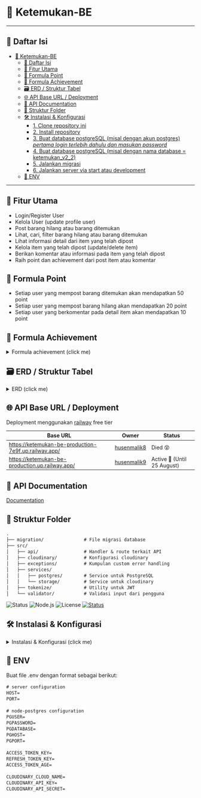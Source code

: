 # 🔎 Ketemukan-BE

---

## 📑 Daftar Isi

- [🔎 Ketemukan-BE](#-ketemukan-be)
  - [📑 Daftar Isi](#-daftar-isi)
  - [🚀 Fitur Utama](#-fitur-utama)
  - [🧮 Formula Point](#-formula-point)
  - [🧮 Formula Achievement](#-formula-achievement)
  - [🗃️ ERD / Struktur Tabel](#️-erd--struktur-tabel)
  - [🌐 API Base URL / Deployment](#-api-base-url--deployment)
  - [📖 API Documentation](#-api-documentation)
  - [📁 Struktur Folder](#-struktur-folder)
  - [🛠️ Instalasi \& Konfigurasi](#️-instalasi--konfigurasi)
    - [1. Clone repository ini](#1-clone-repository-ini)
    - [2. Install repository](#2-install-repository)
    - [3. Buat database postgreSQL (misal dengan akun postgres) _pertama login terlebih dahulu dan masukan password_](#3-buat-database-postgresql-misal-dengan-akun-postgres-pertama-login-terlebih-dahulu-dan-masukan-password)
    - [4. Buat database postgreSQL (misal dengan nama database = ketemukan\_v2\_2)](#4-buat-database-postgresql-misal-dengan-nama-database--ketemukan_v2_2)
    - [5. Jalankan migrasi](#5-jalankan-migrasi)
    - [6. Jalankan server via start atau development](#6-jalankan-server-via-start-atau-development)
  - [🔐 ENV](#-env)

---

## 🚀 Fitur Utama

- Login/Register User
- Kelola User (update profile user)
- Post barang hilang atau barang ditemukan
- Lihat, cari, filter barang hilang atau barang ditemukan
- Lihat informasi detail dari item yang telah dipost
- Kelola item yang telah dipost (update/delete item)
- Berikan komentar atau informasi pada item yang telah dipost
- Raih point dan achievement dari post item atau komentar

## 🧮 Formula Point

- Setiap user yang mempost barang ditemukan akan mendapatkan 50 point
- Setiap user yang mempost barang hilang akan mendapatkan 20 point
- Setiap user yang berkomentar pada detail item akan mendapatkan 10 point

## 🧮 Formula Achievement

<details>
<summary>Formula achievement (click me)</summary>

| No  | Name                | Description                                                             | Condition Type | Condition Value |
| --- | ------------------- | ----------------------------------------------------------------------- | -------------- | --------------- |
| 1   | Bounty Hunter       | Kamu sudah berhasil menemukan 10 barang — pencarianmu dimulai!          | found_items    | 10              |
| 2   | Sharp Eye           | Matamu tajam! Kamu berhasil menemukan 20 barang.                        | found_items    | 20              |
| 3   | Tracking Master     | Kamu adalah ahli dalam menemukan barang — 50 pencapaian hebat!          | found_items    | 50              |
| 4   | Legend of the Found | Kamu adalah legenda di dunia barang hilang. Tak tertandingi.            | found_items    | 100             |
| 5   | Where Is It?        | "Loh, ilang lagi?" — kayaknya kamu kurang update sama barang sendiri 😅 | lost_items     | 5               |
| 6   | The Forgetful       | Kamu dan barangmu tampaknya sering beda jalan. Hati-hati, ya!           | lost_items     | 10              |
| 7   | Lost Master         | Saat orang lain kehilangan kunci, kamu kehilangan satu kota.            | lost_items     | 20              |
| 8   | Help me!            | Kamu perlu GPS buat hidupmu sendiri. 100 kali kehilangan, serius? 😭    | lost_items     | 100             |
| 9   | Helpful Citizen     | Baru 5 komentar, tapi udah mulai peduli. Warga yang layak dicontoh 👍   | comments       | 5               |
| 10  | Quick Responder     | Gak perlu disuruh, langsung bantu jawab. Mantap!                        | comments       | 10              |
| 11  | Lost & Found Friend | Kamu selalu hadir waktu orang lain kehilangan. Baik banget sih 😢       | comments       | 20              |
| 12  | Comment Champion    | Kamu udah kayak admin, tapi tanpa gaji. Tetap setia bantuin! 🫡          | comments       | 50              |
| 13  | Keyboard Hero       | Menolong tanpa jubah, cuma modal keyboard dan niat baik 💻              | comments       | 75              |
| 14  | Golden Citizen      | Kamu layak dikasih penghargaan RT. Seratus komentar penuh empati 🥇     | comments       | 100             |

</details>

## 🗃️ ERD / Struktur Tabel

<details>
<summary>ERD (click me)</summary>

![Tampilan Awal](./ERD.png)

</details>

## 🌐 API Base URL / Deployment

Deployment menggunakan [railway](https://railway.com/) free tier

| Base URL                                             | Owner                                         | Status                      |
| ---------------------------------------------------- | --------------------------------------------- | --------------------------- |
| https://ketemukan-be-production-7e9f.up.railway.app/ | [husenmalik8](https://github.com/husenmalik8) | Died 😵                     |
| https://ketemukan-be-production.up.railway.app/      | [husenmalik9](https://github.com/husenmalik9) | Active 🙂 (Until 25 August) |

## 📖 API Documentation

[Documentation](https://documenter.getpostman.com/view/9925894/2sB3B8tDZV)

## 📁 Struktur Folder

```
.
├── migration/               # File migrasi database
├── src/
│   ├── api/                 # Handler & route terkait API
│   ├── cloudinary/          # Konfigurasi cloudinary
│   ├── exceptions/          # Kumpulan custom error handling
│   ├── services/
│   │   ├── postgres/        # Service untuk PostgreSQL
│   │   └── storage/         # Service untuk cloudinary
│   ├── tokenize/            # Utility untuk JWT
│   └── validator/           # Validasi input dari pengguna
```

![Status](https://img.shields.io/badge/status-active-brightgreen)
![Node.js](https://img.shields.io/badge/node.js-v18.17.0-blue)
![License](https://img.shields.io/badge/license-MIT-yellow)
[![Status](https://img.shields.io/badge/status-active-brightgreen)](https://example.com)

## 🛠️ Instalasi & Konfigurasi

<details>
<summary>Instalasi & Konfigurasi (click me)</summary>

### 1. Clone repository ini

```
git clone https://github.com/husenmalik9/ketemukan-be.git

```

### 2. Install repository

```
npm install

```

### 3. Buat database postgreSQL (misal dengan akun postgres) _pertama login terlebih dahulu dan masukan password_

```
psql --username postgres

```

### 4. Buat database postgreSQL (misal dengan nama database = ketemukan_v2_2)

```
CREATE DATABASE ketemukan_v2_2;
GRANT ALL ON DATABASE ketemukan_v2_2 TO developer;
ALTER DATABASE ketemukan_v2_2 OWNER TO developer;

```

### 5. Jalankan migrasi

```
npm run migrate up
```

### 6. Jalankan server via start atau development

```
npm run start
or
npm run dev
```

</details>

## 🔐 ENV

Buat file .env dengan format sebagai berikut:

```
# server configuration
HOST=
PORT=

# node-postgres configuration
PGUSER=
PGPASSWORD=
PGDATABASE=
PGHOST=
PGPORT=

ACCESS_TOKEN_KEY=
REFRESH_TOKEN_KEY=
ACCESS_TOKEN_AGE=

CLOUDINARY_CLOUD_NAME=
CLOUDINARY_API_KEY=
CLOUDINARY_API_SECRET=

```
